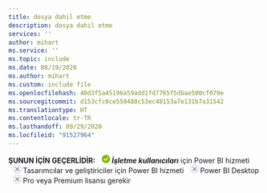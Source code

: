 ```yaml
---
title: dosya dahil etme
description: dosya dahil etme
services: ''
author: mihart
ms.service: ''
ms.topic: include
ms.date: 08/19/2020
ms.author: mihart
ms.custom: include file
ms.openlocfilehash: 40d3f5a45196a59add1fd7765f5dbae500cf079e
ms.sourcegitcommit: d153cfc0ce559480c53ec48153a7e131b7a31542
ms.translationtype: HT
ms.contentlocale: tr-TR
ms.lasthandoff: 09/29/2020
ms.locfileid: "91527964"
---
```

<Token>**ŞUNUN İÇİN GEÇERLİDİR:** ![Şunun için geçerlidir:](media/yes.png)***İşletme kullanıcıları*** için Power BI hizmeti ![Şunun için geçerli değildir:](media/no.png)Tasarımcılar ve geliştiriciler için Power BI hizmeti ![Şunun için geçerli değildir:](media/no.png)Power BI Desktop ![Şunun için geçerli değildir:](media/no.png)Pro veya Premium lisansı gerekir</Token>